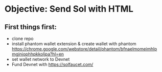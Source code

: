 # Objective: Send Sol with HTML
## First things first:
* clone repo
* install phantom wallet extension & create wallet with phantom https://chrome.google.com/webstore/detail/phantom/bfnaelmomeimhlpmgjnjophhpkkoljpa?hl=en
* set wallet network to Devnet
* Fund Devnet with https://solfaucet.com/

